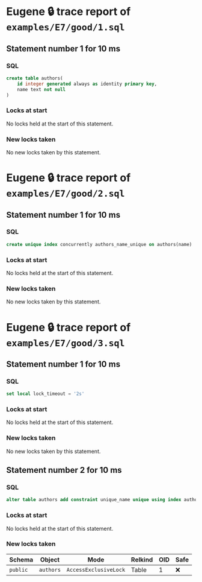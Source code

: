 # Eugene 🔒 trace report of `examples/E7/good/1.sql`

## Statement number 1 for 10 ms

### SQL

```sql
create table authors(
    id integer generated always as identity primary key,
    name text not null
)
```

### Locks at start

No locks held at the start of this statement.

### New locks taken

No new locks taken by this statement.



# Eugene 🔒 trace report of `examples/E7/good/2.sql`

## Statement number 1 for 10 ms

### SQL

```sql
create unique index concurrently authors_name_unique on authors(name)
```

### Locks at start

No locks held at the start of this statement.

### New locks taken

No new locks taken by this statement.



# Eugene 🔒 trace report of `examples/E7/good/3.sql`

## Statement number 1 for 10 ms

### SQL

```sql
set local lock_timeout = '2s'
```

### Locks at start

No locks held at the start of this statement.

### New locks taken

No new locks taken by this statement.


## Statement number 2 for 10 ms

### SQL

```sql
alter table authors add constraint unique_name unique using index authors_name_unique
```

### Locks at start

No locks held at the start of this statement.

### New locks taken

| Schema | Object | Mode | Relkind | OID | Safe |
|--------|--------|------|---------|-----|------|
| `public` | `authors` | `AccessExclusiveLock` | Table | 1 | ❌ |

